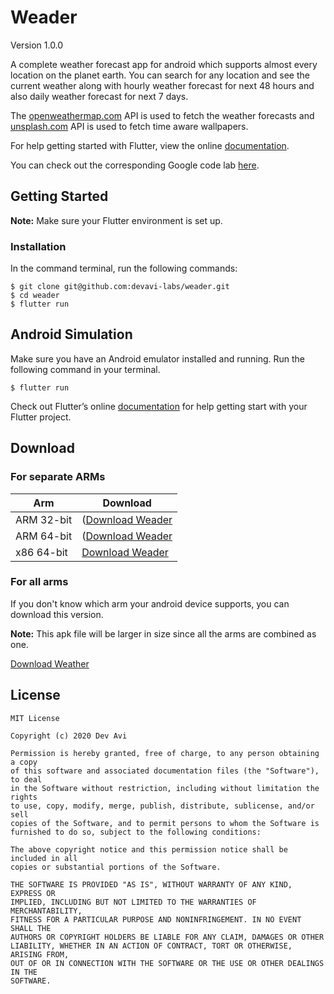 # **Weader**
Version 1.0.0

A complete weather forecast app for android which supports almost every location on the planet earth. 
You can search for any location and see the current weather along with hourly weather forecast for 
next 48 hours and also daily weather forecast for next 7 days.

The [openweathermap.com](https://api.openweathermap.com) API is used to fetch the weather forecasts
and [unsplash.com](https://api.unsplash.com/) API is used to fetch time aware wallpapers.

For help getting started with Flutter, view the online [documentation](https://flutter.io/).

You can check out the corresponding Google code lab [here](https://codelabs.developers.google.com/codelabs/flutter/index.html?index=..%2F..%2Findex#0).

## Getting Started

**Note:** Make sure your Flutter environment is set up.

### Installation

In the command terminal, run the following commands: 

```shell script
$ git clone git@github.com:devavi-labs/weader.git
$ cd weader
$ flutter run
```

## Android Simulation

Make sure you have an Android emulator installed and running.
Run the following command in your terminal.

`$ flutter run`

Check out Flutter’s online [documentation](https://flutter.io/, "https://flutter.io/") for help getting start with your Flutter project.

## Download

### For separate ARMs

| Arm        | Download                                                                                                                                                                                           |
| ---------- | -------------------------------------------------------------------------------------------------------------------------------------------------------------------------------------------------- |
| ARM 32-bit | ([Download Weader](https://firebasestorage.googleapis.com/v0/b/weader-app.appspot.com/o/android%2Fapp-armeabi-v7a-release.apk?alt=media&token=55971f90-2254-4933-8f43-272f7d324d8e, "armeabi-v7a") |
| ARM 64-bit | ([Download Weader](https://firebasestorage.googleapis.com/v0/b/weader-app.appspot.com/o/android%2Fapp-arm64-v8a-release.apk?alt=media&token=0d8bfdad-4d49-478e-bbab-ce4b2179e522, "arm64-v8a")     |
| x86 64-bit | [Download Weader](https://firebasestorage.googleapis.com/v0/b/weader-app.appspot.com/o/android%2Fapp-x86_64-release.apk?alt=media&token=a573c9d5-1f51-4007-9cbb-1daf723488c3, "x86_64")            |

### For all arms

If you don't know which arm your android device supports, you can download this version.

**Note:** This apk file will be larger in size since all the arms are combined as one.

[Download Weather]()

## License

```
MIT License

Copyright (c) 2020 Dev Avi

Permission is hereby granted, free of charge, to any person obtaining a copy
of this software and associated documentation files (the "Software"), to deal
in the Software without restriction, including without limitation the rights
to use, copy, modify, merge, publish, distribute, sublicense, and/or sell
copies of the Software, and to permit persons to whom the Software is
furnished to do so, subject to the following conditions:

The above copyright notice and this permission notice shall be included in all
copies or substantial portions of the Software.

THE SOFTWARE IS PROVIDED "AS IS", WITHOUT WARRANTY OF ANY KIND, EXPRESS OR
IMPLIED, INCLUDING BUT NOT LIMITED TO THE WARRANTIES OF MERCHANTABILITY,
FITNESS FOR A PARTICULAR PURPOSE AND NONINFRINGEMENT. IN NO EVENT SHALL THE
AUTHORS OR COPYRIGHT HOLDERS BE LIABLE FOR ANY CLAIM, DAMAGES OR OTHER
LIABILITY, WHETHER IN AN ACTION OF CONTRACT, TORT OR OTHERWISE, ARISING FROM,
OUT OF OR IN CONNECTION WITH THE SOFTWARE OR THE USE OR OTHER DEALINGS IN THE
SOFTWARE.
```

